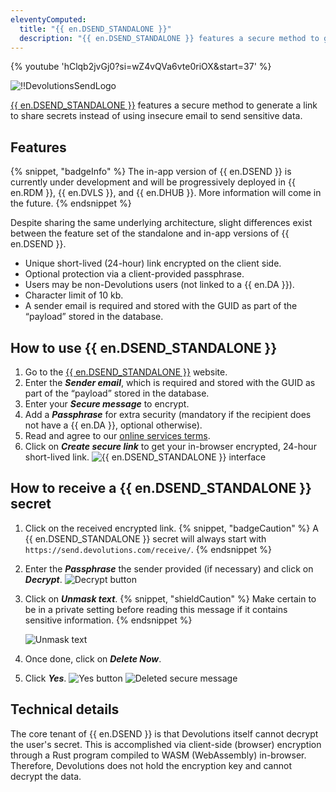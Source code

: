 ```yaml
---
eleventyComputed:
  title: "{{ en.DSEND_STANDALONE }}"
  description: "{{ en.DSEND_STANDALONE }} features a secure method to generate a link to share secrets instead of using insecure email to send sensitive data."
---
```

{% youtube 'hClqb2jvGj0?si=wZ4vQVa6vte0riOX&amp;start=37' %}

![!!DevolutionsSendLogo](https://cdnweb.devolutions.net/images/projects/devolutions-send/devolutions-send-color-shadow.svg)

[{{ en.DSEND_STANDALONE }}](https://devolutions.net/devolutions-send/) features a secure method to generate a link to share secrets instead of using insecure email to send sensitive data.

## Features
{% snippet, "badgeInfo" %}
The in-app version of {{ en.DSEND }} is currently under development and will be progressively deployed in {{ en.RDM }}, {{ en.DVLS }}, and {{ en.DHUB }}. More information will come in the future.
{% endsnippet %}

Despite sharing the same underlying architecture, slight differences exist between the feature set of the standalone and in-app versions of {{ en.DSEND }}.

* Unique short-lived (24-hour) link encrypted on the client side.
* Optional protection via a client-provided passphrase.
* Users may be non-Devolutions users (not linked to a {{ en.DA }}).
* Character limit of 10 kb.
* A sender email is required and stored with the GUID as part of the “payload” stored in the database.

## How to use {{ en.DSEND_STANDALONE }}
1. Go to the [{{ en.DSEND_STANDALONE }}](https://send.devolutions.com/) website.
1. Enter the ***Sender email***, which is required and stored with the GUID as part of the “payload” stored in the database.
1. Enter your ***Secure message*** to encrypt.
1. Add a ***Passphrase*** for extra security (mandatory if the recipient does not have a {{ en.DA }}, optional otherwise).
1. Read and agree to our [online services terms](https://devolutions.net/legal/online-services-terms/).
1. Click on ***Create secure link*** to get your in-browser encrypted, 24-hour short-lived link.
![{{ en.DSEND_STANDALONE }} interface](https://cdnweb.devolutions.net/docs/docs_en_kb_KB2363.png)

## How to receive a {{ en.DSEND_STANDALONE }} secret
1. Click on the received encrypted link.
   {% snippet, "badgeCaution" %}
   A {{ en.DSEND_STANDALONE }} secret will always start with `https://send.devolutions.com/receive/`.
   {% endsnippet %}
1. Enter the ***Passphrase*** the sender provided (if necessary) and click on ***Decrypt***.
![Decrypt button](https://cdnweb.devolutions.net/docs/docs_en_kb_KB0187.png)
1. Click on ***Unmask text***.
   {% snippet, "shieldCaution" %}
   Make certain to be in a private setting before reading this message if it contains sensitive information.
   {% endsnippet %}

   ![Unmask text](https://cdnweb.devolutions.net/docs/docs_en_kb_KB0188.png)
1. Once done, click on ***Delete Now***.
1. Click ***Yes***.
![Yes button](https://cdnweb.devolutions.net/docs/docs_en_kb_KB0189.png)
![Deleted secure message](https://cdnweb.devolutions.net/docs/docs_en_kb_KB0190.png)

## Technical details
The core tenant of {{ en.DSEND }} is that Devolutions itself cannot decrypt the user's secret. This is accomplished via client-side (browser) encryption through a Rust program compiled to WASM (WebAssembly) in-browser. Therefore, Devolutions does not hold the encryption key and cannot decrypt the data.
